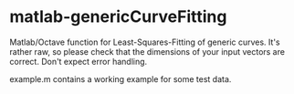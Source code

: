 # matlab-genericCurveFitting
Matlab/Octave function for Least-Squares-Fitting of generic curves. It's rather raw, so please check that the dimensions of your input vectors are correct. Don't expect error handling.

example.m contains a working example for some test data.
